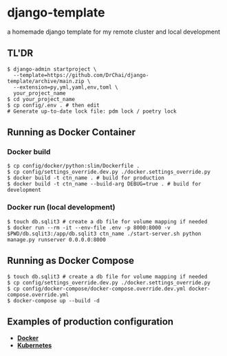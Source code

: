# django-template
a homemade django template for my remote cluster and local development 

## TL'DR
```shell
$ django-admin startproject \
  --template=https://github.com/DrChai/django-template/archive/main.zip \
  --extension=py,yml,yaml,env,toml \
  your_project_name
$ cd your_project_name  
$ cp config/.env . # then edit
# Generate up-to-date lock file: pdm lock / poetry lock

```
## Running as Docker Container
### Docker build
```shell
$ cp config/docker/python:slim/Dockerfile .
$ cp config/settings_override.dev.py ./docker.settings_override.py
$ docker build -t ctn_name . # build for production
$ docker build -t ctn_name --build-arg DEBUG=true . # build for development
```
### Docker run (local development)
```shell
$ touch db.sqlit3 # create a db file for volume mapping if needed
$ docker run --rm -it --env-file .env -p 8000:8000 -v $PWD/db.sqlit3:/app/db.sqlit3 ctn_name ./start-server.sh python manage.py runserver 0.0.0.0:8000
```
## Running as Docker Compose
```shell
$ touch db.sqlit3 # create a db file for volume mapping if needed
$ cp config/settings_override.dev.py ./docker.settings_override.py
$ cp config/docker-compose/docker-compose.override.dev.yml docker-compose.override.yml
$ docker-compose up --build -d
```
## Examples of production configuration
* [**Docker**](https://github.com/DrChai/django-template/tree/main/config/docker)
* [**Kubernetes**](https://github.com/DrChai/django-template/tree/main/config/k8s)